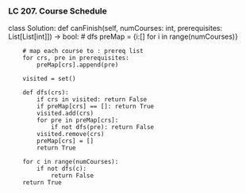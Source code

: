 ### LC 207. Course Schedule
class Solution:
    def canFinish(self, numCourses: int, prerequisites: List[List[int]]) -> bool:
        # dfs
        preMap = {i:[] for i in range(numCourses)}

        # map each course to : prereq list
        for crs, pre in prerequisites:
            preMap[crs].append(pre)
        
        visited = set()

        def dfs(crs):
            if crs in visited: return False
            if preMap[crs] == []: return True
            visited.add(crs)
            for pre in preMap[crs]:
                if not dfs(pre): return False
            visited.remove(crs)
            preMap[crs] = []
            return True
        
        for c in range(numCourses):
            if not dfs(c):
                return False
        return True